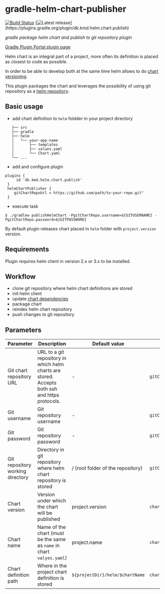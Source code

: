 # gradle-helm-chart-publisher
[![Build Status](https://travis-ci.org/r-d-kmd/gradle-helm-chart-publisher.svg?branch=main)](https://travis-ci.org/r-d-kmd/gradle-helm-chart-publisher)
[![Latest release](https://img.shields.io/maven-metadata/v.svg?label=helm-chart-publisher&metadataUrl=https%3A%2F%2Fplugins.gradle.org%2Fm2%2Fdk%2Fkmd%2Fhelm%2Fchart%2Fpublish%2Fhelm-chart-publisher%2Fmaven-metadata.xml?)](https://plugins.gradle.org/plugin/dk.kmd.helm.chart.publish)

_gradle package helm chart and publish to git repository plugin_ 

[Gradle Plugin Portal plugin page](https://plugins.gradle.org/plugin/dk.kmd.helm.chart.publish)

Helm chart is an integral part of a project, more often its definition is placed as closest to code as possible. 

In order to be able to develop both at the same time helm allows to do [chart versioning](https://v2.helm.sh/docs/developing_charts/#charts-and-versioning).

This plugin packages the chart and leverages the possibility of using git repository as a [helm repository](https://helm.sh/docs/topics/chart_repository/). 

## Basic usage

- add chart definition to `helm` foldder in your project directory 

```.
   ├── src                    
   ├── gradle                    
   ├── helm                    
   │   └── your-app-name
   │       ├── templates
   │       ├── values.yaml
   │       └── Chart.yaml
   └── ...
```
- add and configure plugin
```
plugins {
     id 'dk.kmd.helm.chart.publish'
 }
 helmChartPublisher {
    gitChartRepoUrl = https://github.com/path/to-your-repo.git"
 }
```
- execute task
```
$ ./gradlew publishHelmChart -PgitChartRepo.username=${GITUSERNAME} -PgitChartRepo.password=${GITPASSWORD} 
```

By default plugin releases chart placed in `helm` folder with `project.version` version.

## Requirements

Plugin requires helm client in version 2.x or 3.x to be installed.

## Workflow

- clone git repository where helm chart definitions are stored
- init helm client
- update [chart dependencies](https://helm.sh/docs/helm/helm_dependency/)
- package chart
- reindex helm chart repository
- push changes to git repository 

## Parameters


Parameter | Description | Default value |  Flag | Environment variable | build.gradle property 
--------- | ----------- | ------------- | ----- | -------------------- | ---------------------
Git chart repository URL | URL to a git repository in which helm charts are stored. Accepts both ssh and https protocols. | - | `gitChartRepo.url` | - | `helmChartPublisher.gitChartRepoUrl`
Git username | Git repository username | - | `gitChartRepo.username` | `HELM_CHART_PUBLISH_GIT_REPO_USERNAME` | `helmChartPublisher.gitUsername`
Git password | Git repository password | - | `gitChartRepo.password` | `HELM_CHART_PUBLISH_GIT_REPO_PASSWORD` | -
Git repository working directory | Directory in git repository where helm chart repository is stored | / (root folder of the repository) | `gitChartRepo.workDir` | - | `helmChartPublisher.gitChartRepoWorkDir`
Chart version | Version under which the chart will be published | project.version |  `chart.version` | - | -
Chart name | Name of the chart (must be the same as `name` in chart `valyes.yaml`)  | project.name |  `chart.name` | - | `helmChartPublisher.chartName`
Chart definition path | Where in the project chart definition is stored | `${projectDir}/helm/$chartName` | `chart.definitionPath` | - | `helmChartPublisher.chartDefinitionPath`
